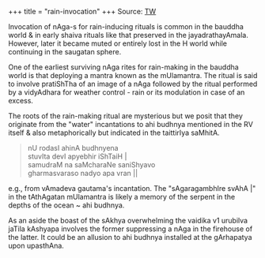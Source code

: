 +++
title = "rain-invocation"
+++
Source: [TW](https://threadreaderapp.com/thread/1617223180686327809.html)

Invocation of nAga-s for rain-inducing rituals is common in the bauddha world & in early shaiva rituals like that preserved in the jayadrathayAmala. However, later it became muted or entirely lost in the H world while continuing in the saugatan sphere. 

One of the earliest surviving nAga rites for rain-making in the bauddha world is that deploying a mantra known as the mUlamantra. The ritual is said to involve pratiShTha of an image of a nAga followed by the ritual performed by a vidyAdhara for weather control - rain or its modulation in case of an excess.

The roots of the rain-making ritual are mysterious but we posit that they originate from the "water" incantations to ahi budhnya mentioned in the RV itself & also metaphorically but indicated in the taittirIya saMhitA.

> nU rodasI ahinA budhnyena  
stuvIta devI apyebhir iShTaiH |  
samudraM na saMcharaNe saniShyavo  
gharmasvaraso nadyo apa vran ||

e.g., from vAmadeva gautama's incantation. The "sAgaragambhIre svAhA |" in the tAthAgatan mUlamantra is likely a memory of the serpent in the depths of the ocean ~ ahi budhnya.

As an aside the boast of the sAkhya overwhelming the vaidika v1 urubilva jaTila kAshyapa involves the former suppressing a nAga in the firehouse of the latter. It could be an allusion to ahi budhnya installed at the gArhapatya upon upasthAna.